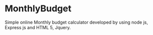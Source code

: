 MonthlyBudget
=============

Simple online Monthly budget calculator developed by using node js, Express js and HTML 5, Jquery. 
